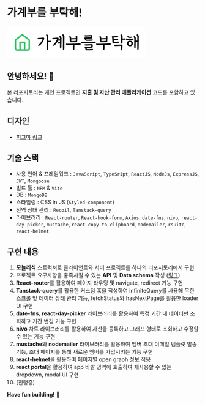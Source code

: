 # 가계부를 부탁해!

![최종 결과물 미리보기 :](/client/public/img-logo.png)


## 안녕하세요! 👋

본 리포지토리는 개인 프로젝트인 **지출 및 자산 관리 애플리케이션** 코드를 포함하고 있습니다.

## 디자인

- [피그마 링크](https://www.figma.com/file/YlqmZ5JlnnyksInDIHRTHJ/HomeAccountBook_mockup?type=design&node-id=0%3A1&mode=design&t=gw0H9wPStNi7CLhV-1)

## 기술 스택
- 사용 언어 & 프레임워크 : `JavaScript`, `TypeSript`, `ReactJS`, `NodeJs`, `ExpressJS`, `JWT`, `Mongoose`
- 빌드 툴 : `NPM` & `Vite`
- DB : `MongoDB`
- 스타일링 : CSS in JS (`Styled-component`)
- 전역 상태 관리 : `Recoil`, `Tanstack-query`
- 라이브러리 : `React-router`, `React-hook-form`, `Axios`, `date-fns`, `nivo`, `react-day-picker`, `mustache`, `react-copy-to-clipboard`, `nodemailer`, `rsuite`, `react-helmet`

## 구현 내용

1. **모놀리식** 스트럭쳐로 클라이언트와 서버 프로젝트를 하나의 리포지토리에서 구현
2. 프로젝트 요구사항을 충족시킬 수 있는 **API** 및 **Data schema** 작성 ([링크](https://stellar-rook-e9e.notion.site/API-Schema-6e29ae767fa84d8abc7b6aefc8c0ccc3?pvs=4))
3. **React-router**를 활용하여 페이지 라우팅 및 navigate, redirect 기능 구현
4. **Tanstack-query**를 활용한 커스텀 훅을 작성하여 infiniteQuery를 사용해 무한 스크롤 및 데이터 상태 관리 기능, fetchStatus와 hasNextPage를 활용한 loader UI 구현
5. **date-fns**, **react-day-picker** 라이브러리를 활용하여 특정 기간 내 데이터만 조회하고 기간 변경 기능 구현
6. **nivo** 차트 라이브러리를 활용하여 자산을 등록하고 그래프 형태로 조회하고 수정할 수 있는 기능 구현
7. **mustache**와 **nodemailer** 라이브러리를 활용하여 멤버 초대 이메일 템플릿 발송 기능, 초대 페이지를 통해 새로운 멤버를 가입시키는 기능 구현
8. **react-helmet**을 활용하여 페이지별 open graph 정보 적용
9. **react portal**을 활용하여 app 바깥 영역에 호출하여 재사용할 수 있는 dropdown, modal UI 구현
10. (진행중)


**Have fun building!** 🚀
